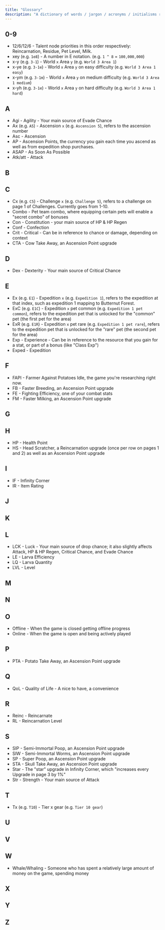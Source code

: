 ```yaml
---
title: "Glossary"
description: "A dictionary of words / jargon / acronyms / initialisms related to FAPI"
---
```


## 0-9

- 12/6/12/6 - Talent node priorities in this order respectively: Reincarnation, Residue, Pet Level, Milk.
- xey (e.g. `1e8`) - A number in E notation. (e.g. `1 ^ 8` = `100,000,000`)
- x-y (e.g. `3-1`) - World `x` Area `y` (e.g. `World 3 Area 1`)
- x-ye (e.g. `3-1e`) - World `x` Area `y` on easy difficulty (e.g. `World 3 Area 1 easy`)
- x-ym (e.g. `3-1m`) - World `x` Area `y` on medium difficulty (e.g. `World 3 Area 1 medium`)
- x-yh (e.g. `3-1e`) - World `x` Area `y` on hard difficulty (e.g. `World 3 Area 1 hard`)

## A

- Agi - Agility - Your main source of Evade Chance
- Ax (e.g. `A5`) - Ascension `x` (e.g. `Ascension 5`), refers to the ascension number
- Asc - Ascension
- AP - Ascension Points, the currency you gain each time you ascend as well as from expedition shop purchases.
- ASAP - As Soon As Possible
- Atk/att - Attack

## B

## C

- Cx (e.g. `C5`) - Challenge `x` (e.g. `Challenge 5`), refers to a challenge on page 1 of Challenges. Currently goes from 1-10.
- Combo - Pet team combo, where equipping certain pets will enable a "secret combo" of bonuses
- Con - Constitution - your main source of HP & HP Regen
- Conf - Confection
- Crit - Critical - Can be in reference to chance or damage, depending on context
- CTA - Cow Take Away, an Ascension Point upgrade

## D

- Dex - Dexterity - Your main source of Critical Chance

## E

- Ex (e.g. `E1`) - Expedition `x` (e.g. `Expedition 1`), refers to the expedition at that index, such as expedition 1 mapping to Butternut Forest.
- ExC (e.g. `E1C`) - Expedition `x` pet common (e.g. `Expedition 1 pet common`), refers to the expedition pet that is unlocked for the "common" pet (the first pet for the area)
- ExR (e.g. `E1R`) - Expedition `x` pet rare (e.g. `Expedition 1 pet rare`), refers to the expedition pet that is unlocked for the "rare" pet (the second pet for the area)
- Exp - Experience - Can be in reference to the resource that you gain for a stat, or part of a bonus (like "Class Exp")
- Exped - Expedition

## F

- FAPI - Farmer Against Potatoes Idle, the game you're researching right now.
- FB - Faster Breeding, an Ascension Point upgrade
- FE - Fighting Efficiency, one of your combat stats
- FM - Faster Milking, an Ascension Point upgrade

## G

## H

- HP - Health Point
- HS - Head Scratcher, a Reincarnation upgrade (once per row on pages 1 and 2) as well as an Ascension Point upgrade

## I

- IF - Infinity Corner
- IR - Item Rating

## J

## K

## L

- LCK - Luck - Your main source of drop chance; it also slightly affects Attack, HP & HP Regen, Critical Chance, and Evade Chance
- LE - Larva Efficiency
- LQ - Larva Quantity
- LVL - Level

## M

## N

## O

- Offline - When the game is closed getting offline progress
- Online - When the game is open and being actively played

## P

- PTA - Potato Take Away, an Ascension Point upgrade

## Q

- QoL - Quality of Life - A nice to have, a convenience

## R

- Reinc - Reincarnate
- RL - Reincarnation Level

## S

- SIP - Semi-Immortal Poop, an Ascension Point upgrade
- SIW - Semi-Immortal Worms, an Ascension Point upgrade
- SP - Super Poop, an Ascension Point upgrade
- STA - Skull Take Away, an Ascension Point upgrade
- Star - The "star" upgrade in Infinity Corner, which "increases every Upgrade in page 3 by 1%"
- Str - Strength - Your main source of Attack

## T

- Tx (e.g. `T10`) - Tier x gear (e.g. `Tier 10 gear`)

## U

## V

## W

- Whale/Whaling - Someone who has spent a relatively large amount of money on the game, spending money

## X

## Y

## Z
